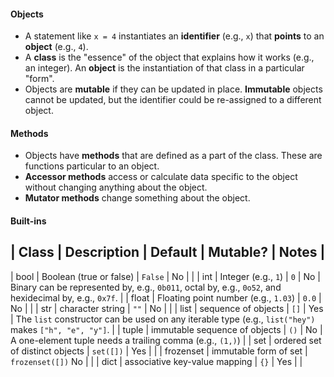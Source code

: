 #### Objects

* A statement like `x = 4` instantiates an **identifier** (e.g., `x`) that **points** to an **object** (e.g., `4`).
* A **class** is the "essence" of the object that explains how it works (e.g., an integer). An **object** is the instantiation of that class in a particular "form".
* Objects are **mutable** if they can be updated in place. **Immutable** objects cannot be updated, but the identifier could be re-assigned to a different object.

#### Methods

* Objects have **methods** that are defined as a part of the class. These are functions particular to an object.
* **Accessor methods** access or calculate data specific to the object without changing anything about the object.
* **Mutator methods** change something about the object.

#### Built-ins

| Class | Description | Default | Mutable? | Notes |
----------------------------------
| bool | Boolean (true or false) | `False` | No | |
| int | Integer (e.g., `1`) | `0` | No | Binary can be represented by, e.g., `0b011`, octal by, e.g., `0o52`, and hexidecimal by, e.g., `0x7f`. |
| float | Floating point number (e.g., `1.03`) | `0.0` | No | |
| str | character string | `""` | No | |
| list | sequence of objects | `[]` | Yes | The `list` constructor can be used on any iterable type (e.g., `list("hey")` makes `["h", "e", "y"]`. |
| tuple | immutable sequence of objects | `()` | No | A one-element tuple needs a trailing comma (e.g., `(1,)`) |
| set | ordered set of distinct objects | `set([])` | Yes | |
| frozenset | immutable form of set | `frozenset([])` No | |
| dict | associative key-value mapping | `{}` | Yes | |
